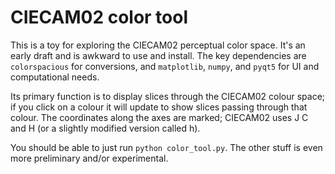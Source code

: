 # CIECAM02 color tool

This is a toy for exploring the CIECAM02 perceptual color space. It's an early draft and is awkward to use and install. The key dependencies are `colorspacious`  for conversions, and `matplotlib`, `numpy`, and `pyqt5` for  UI and computational needs.

Its primary function is to display slices through the CIECAM02 colour space; if you click on a colour it will update to show slices passing through that colour. The coordinates along the axes are marked; CIECAM02 uses J C and H (or a slightly modified version called h).

You should be able to just run `python color_tool.py`. The other stuff is even more preliminary and/or experimental.
